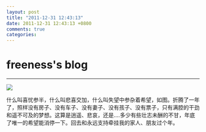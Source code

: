 ```yaml
---
layout: post
title: "2011-12-31 12:43:13"
date: 2011-12-31 12:43:13 +0800
comments: true
categories: 
---
```


# freeness's blog

----------

![](http://okqmqrbgo.bkt.clouddn.com/201112311243131.jpg)

>
什么叫喜忧参半，什么叫悲喜交加，什么叫失望中参杂着希望，如图。折腾了一年了，照样没有房子、没有车子、没有妻子、没有孩子、没有票子，只有满腔的干劲和遥不可及的梦想。这算是逍遥、悲哀，还是....多少有些壮志未酬的不甘，年底了唯一的希望能消停一下。回去和永远支持牵挂我的家人、朋友过个年。